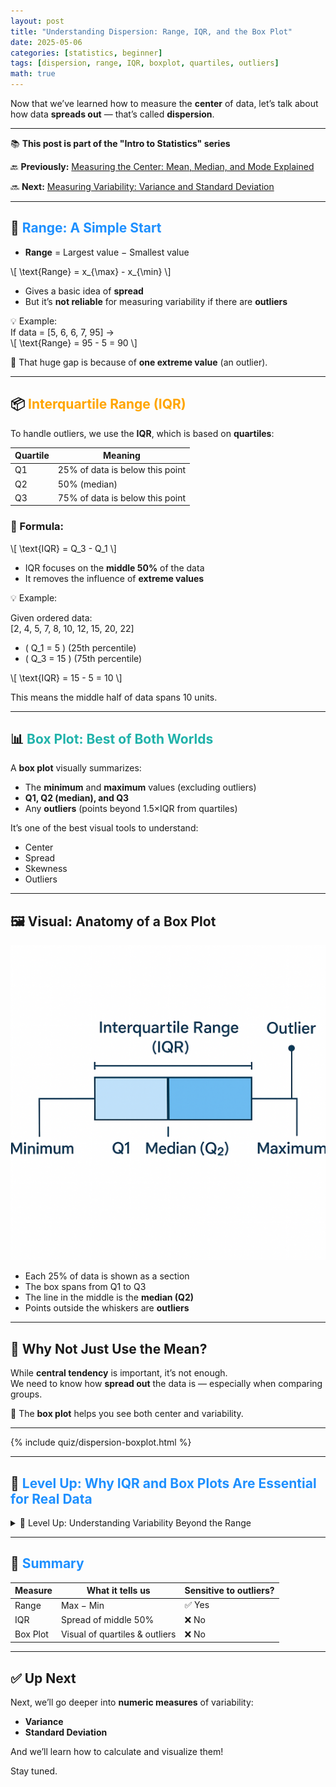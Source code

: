 ```yaml
---
layout: post
title: "Understanding Dispersion: Range, IQR, and the Box Plot"
date: 2025-05-06
categories: [statistics, beginner]
tags: [dispersion, range, IQR, boxplot, quartiles, outliers]
math: true
---
```


Now that we’ve learned how to measure the **center** of data, let’s talk about how data **spreads out** — that’s called **dispersion**.

---

<div class="series-nav">
  <p>📚 <strong>This post is part of the "Intro to Statistics" series</strong></p>
  <p>🔙 <strong>Previously:</strong> <a href="/posts/central-tendency/">Measuring the Center: Mean, Median, and Mode Explained</a></p>
  <p>🔜 <strong>Next:</strong> <a href="/posts/variance-standard-deviation/">Measuring Variability: Variance and Standard Deviation</a></p>
</div>

---

## 📏 <span style="color:#1E90FF;">Range: A Simple Start</span>

- **Range** = Largest value − Smallest value

\\[
\text{Range} = x_{\max} - x_{\min}
\\]

- Gives a basic idea of **spread**
- But it’s **not reliable** for measuring variability if there are **outliers**

💡 Example:  
If data = [5, 6, 6, 7, 95] →  
\\[
\text{Range} = 95 - 5 = 90
\\]

🛑 That huge gap is because of **one extreme value** (an outlier).

---

## 📦 <span style="color:#FFA500;">Interquartile Range (IQR)</span>

To handle outliers, we use the **IQR**, which is based on **quartiles**:

| Quartile | Meaning                         |
|----------|--------------------------------|
| Q1       | 25% of data is below this point |
| Q2       | 50% (median)                   |
| Q3       | 75% of data is below this point |

### 🧮 Formula:

\\[
\text{IQR} = Q_3 - Q_1
\\]

- IQR focuses on the **middle 50%** of the data
- It removes the influence of **extreme values**

💡 Example:

Given ordered data:  
[2, 4, 5, 7, 8, 10, 12, 15, 20, 22]

- \( Q_1 = 5 \) (25th percentile)  
- \( Q_3 = 15 \) (75th percentile)

\\[
\text{IQR} = 15 - 5 = 10
\\]

This means the middle half of data spans 10 units.

---

## 📊 <span style="color:#20B2AA;">Box Plot: Best of Both Worlds</span>

A **box plot** visually summarizes:

- The **minimum** and **maximum** values (excluding outliers)
- **Q1, Q2 (median), and Q3**
- Any **outliers** (points beyond 1.5×IQR from quartiles)

It’s one of the best visual tools to understand:

- Center  
- Spread  
- Skewness  
- Outliers

---

## 🖼️ Visual: Anatomy of a Box Plot

![Box Plot Diagram](/assets/images/boxplot1.png)

- Each 25% of data is shown as a section  
- The box spans from Q1 to Q3  
- The line in the middle is the **median (Q2)**  
- Points outside the whiskers are **outliers**

---

## 🎯 Why Not Just Use the Mean?

While **central tendency** is important, it’s not enough.  
We need to know how **spread out** the data is — especially when comparing groups.

🧠 The **box plot** helps you see both center and variability.

---

{% include quiz/dispersion-boxplot.html %}

---

## 🧠 <span style="color:#1E90FF;">Level Up: Why IQR and Box Plots Are Essential for Real Data</span>

<details class="border rounded p-3 bg-light my-4">
  <summary class="fw-bold text-primary">🧠 Level Up: Understanding Variability Beyond the Range</summary>
  <div class="mt-2">
    <p>While the range gives a simple measure of spread, it’s very sensitive to outliers — extreme values can distort your understanding.</p>
    <ul>
      <li>📊 The <strong>IQR</strong> zeroes in on the middle 50% of data, making it more robust when outliers exist.</li>
      <li>📦 The <strong>box plot</strong> visually separates the central bulk of data from outliers, showing you skewness and spread at a glance.</li>
      <li>🔍 These tools are especially important in fields like finance, biology, and machine learning where outliers are common.</li>
    </ul>
    <p>Mastering these measures will help you make better decisions and spot patterns that average measures alone can miss.</p>
  </div>
</details>

---

## 🔁 <span style="color:#1E90FF;">Summary</span>

| Measure  | What it tells us             | Sensitive to outliers? |
|----------|-----------------------------|-----------------------|
| Range    | Max − Min                   | ✅ Yes                |
| IQR      | Spread of middle 50%        | ❌ No                 |
| Box Plot | Visual of quartiles & outliers | ❌ No              |

---

## ✅ Up Next

Next, we’ll go deeper into **numeric measures** of variability:  
- **Variance**  
- **Standard Deviation**

And we’ll learn how to calculate and visualize them!

Stay tuned.
